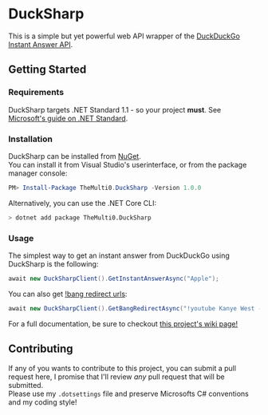 # DuckSharp
This is a simple but yet powerful web API wrapper of the [DuckDuckGo Instant Answer API](https://duckduckgo.com/api).

## Getting Started

### Requirements
DuckSharp targets .NET Standard 1.1 - so your project **must**. See [Microsoft's guide on .NET Standard](https://docs.microsoft.com/en-us/dotnet/standard/net-standard#net-implementation-support).

### Installation
DuckSharp can be installed from [NuGet](https://www.nuget.org/packages/TheMulti0.DuckSharp/). <br />
You can install it from Visual Studio's userinterface, or from the package manager console:
```ps1
PM> Install-Package TheMulti0.DuckSharp -Version 1.0.0
```
Alternatively, you can use the .NET Core CLI:
```bash
> dotnet add package TheMulti0.DuckSharp
```

### Usage
The simplest way to get an instant answer from DuckDuckGo using DuckSharp is the following:
```cs
await new DuckSharpClient().GetInstantAnswerAsync("Apple");
```
You can also get [!bang redirect urls](https://duckduckgo.com/bang):
```cs
await new DuckSharpClient().GetBangRedirectAsync("!youtube Kanye West - Fade");
```
For a full documentation, be sure to checkout [this project's wiki page!](https://github.com/TheMulti0/DuckSharp/wiki)

## Contributing
If any of you wants to contribute to this project, you can submit a pull request here, I promise that I'll review _any_ pull request that will be submitted. </br>
Please use my `.dotsettings` file and preserve Microsofts C# conventions and my coding style!
